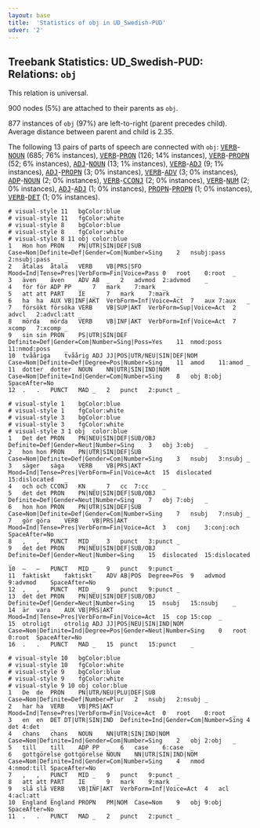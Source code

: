 ```yaml
---
layout: base
title:  'Statistics of obj in UD_Swedish-PUD'
udver: '2'
---
```


## Treebank Statistics: UD_Swedish-PUD: Relations: `obj`

This relation is universal.

900 nodes (5%) are attached to their parents as `obj`.

877 instances of `obj` (97%) are left-to-right (parent precedes child).
Average distance between parent and child is 2.35.

The following 13 pairs of parts of speech are connected with `obj`: <tt><a href="sv_pud-pos-VERB.html">VERB</a></tt>-<tt><a href="sv_pud-pos-NOUN.html">NOUN</a></tt> (685; 76% instances), <tt><a href="sv_pud-pos-VERB.html">VERB</a></tt>-<tt><a href="sv_pud-pos-PRON.html">PRON</a></tt> (126; 14% instances), <tt><a href="sv_pud-pos-VERB.html">VERB</a></tt>-<tt><a href="sv_pud-pos-PROPN.html">PROPN</a></tt> (52; 6% instances), <tt><a href="sv_pud-pos-ADJ.html">ADJ</a></tt>-<tt><a href="sv_pud-pos-NOUN.html">NOUN</a></tt> (13; 1% instances), <tt><a href="sv_pud-pos-VERB.html">VERB</a></tt>-<tt><a href="sv_pud-pos-ADJ.html">ADJ</a></tt> (9; 1% instances), <tt><a href="sv_pud-pos-ADJ.html">ADJ</a></tt>-<tt><a href="sv_pud-pos-PROPN.html">PROPN</a></tt> (3; 0% instances), <tt><a href="sv_pud-pos-VERB.html">VERB</a></tt>-<tt><a href="sv_pud-pos-ADV.html">ADV</a></tt> (3; 0% instances), <tt><a href="sv_pud-pos-ADP.html">ADP</a></tt>-<tt><a href="sv_pud-pos-NOUN.html">NOUN</a></tt> (2; 0% instances), <tt><a href="sv_pud-pos-VERB.html">VERB</a></tt>-<tt><a href="sv_pud-pos-CCONJ.html">CCONJ</a></tt> (2; 0% instances), <tt><a href="sv_pud-pos-VERB.html">VERB</a></tt>-<tt><a href="sv_pud-pos-NUM.html">NUM</a></tt> (2; 0% instances), <tt><a href="sv_pud-pos-ADJ.html">ADJ</a></tt>-<tt><a href="sv_pud-pos-ADJ.html">ADJ</a></tt> (1; 0% instances), <tt><a href="sv_pud-pos-PROPN.html">PROPN</a></tt>-<tt><a href="sv_pud-pos-PROPN.html">PROPN</a></tt> (1; 0% instances), <tt><a href="sv_pud-pos-VERB.html">VERB</a></tt>-<tt><a href="sv_pud-pos-DET.html">DET</a></tt> (1; 0% instances).


~~~ conllu
# visual-style 11	bgColor:blue
# visual-style 11	fgColor:white
# visual-style 8	bgColor:blue
# visual-style 8	fgColor:white
# visual-style 8 11 obj	color:blue
1	Hon	hon	PRON	PN|UTR|SIN|DEF|SUB	Case=Nom|Definite=Def|Gender=Com|Number=Sing	2	nsubj:pass	2:nsubj:pass	_
2	åtalas	åtala	VERB	VB|PRS|SFO	Mood=Ind|Tense=Pres|VerbForm=Fin|Voice=Pass	0	root	0:root	_
3	även	även	ADV	AB	_	2	advmod	2:advmod	_
4	för	för	ADP	PP	_	7	mark	7:mark	_
5	att	att	PART	IE	_	7	mark	7:mark	_
6	ha	ha	AUX	VB|INF|AKT	VerbForm=Inf|Voice=Act	7	aux	7:aux	_
7	försökt	försöka	VERB	VB|SUP|AKT	VerbForm=Sup|Voice=Act	2	advcl	2:advcl:att	_
8	mörda	mörda	VERB	VB|INF|AKT	VerbForm=Inf|Voice=Act	7	xcomp	7:xcomp	_
9	sin	sin	PRON	PS|UTR|SIN|DEF	Definite=Def|Gender=Com|Number=Sing|Poss=Yes	11	nmod:poss	11:nmod:poss	_
10	tvååriga	tvåårig	ADJ	JJ|POS|UTR/NEU|SIN|DEF|NOM	Case=Nom|Definite=Def|Degree=Pos|Number=Sing	11	amod	11:amod	_
11	dotter	dotter	NOUN	NN|UTR|SIN|IND|NOM	Case=Nom|Definite=Ind|Gender=Com|Number=Sing	8	obj	8:obj	SpaceAfter=No
12	.	.	PUNCT	MAD	_	2	punct	2:punct	_

~~~


~~~ conllu
# visual-style 1	bgColor:blue
# visual-style 1	fgColor:white
# visual-style 3	bgColor:blue
# visual-style 3	fgColor:white
# visual-style 3 1 obj	color:blue
1	Det	det	PRON	PN|NEU|SIN|DEF|SUB/OBJ	Definite=Def|Gender=Neut|Number=Sing	3	obj	3:obj	_
2	hon	hon	PRON	PN|UTR|SIN|DEF|SUB	Case=Nom|Definite=Def|Gender=Com|Number=Sing	3	nsubj	3:nsubj	_
3	säger	säga	VERB	VB|PRS|AKT	Mood=Ind|Tense=Pres|VerbForm=Fin|Voice=Act	15	dislocated	15:dislocated	_
4	och	och	CCONJ	KN	_	7	cc	7:cc	_
5	det	det	PRON	PN|NEU|SIN|DEF|SUB/OBJ	Definite=Def|Gender=Neut|Number=Sing	7	obj	7:obj	_
6	hon	hon	PRON	PN|UTR|SIN|DEF|SUB	Case=Nom|Definite=Def|Gender=Com|Number=Sing	7	nsubj	7:nsubj	_
7	gör	göra	VERB	VB|PRS|AKT	Mood=Ind|Tense=Pres|VerbForm=Fin|Voice=Act	3	conj	3:conj:och	SpaceAfter=No
8	,	,	PUNCT	MID	_	3	punct	3:punct	_
9	det	det	PRON	PN|NEU|SIN|DEF|SUB/OBJ	Definite=Def|Gender=Neut|Number=Sing	15	dislocated	15:dislocated	_
10	–	–	PUNCT	MID	_	9	punct	9:punct	_
11	faktiskt	faktiskt	ADV	AB|POS	Degree=Pos	9	advmod	9:advmod	SpaceAfter=No
12	,	,	PUNCT	MID	_	9	punct	9:punct	_
13	det	det	PRON	PN|NEU|SIN|DEF|SUB/OBJ	Definite=Def|Gender=Neut|Number=Sing	15	nsubj	15:nsubj	_
14	är	vara	AUX	VB|PRS|AKT	Mood=Ind|Tense=Pres|VerbForm=Fin|Voice=Act	15	cop	15:cop	_
15	otroligt	otrolig	ADJ	JJ|POS|NEU|SIN|IND|NOM	Case=Nom|Definite=Ind|Degree=Pos|Gender=Neut|Number=Sing	0	root	0:root	SpaceAfter=No
16	.	.	PUNCT	MAD	_	15	punct	15:punct	_

~~~


~~~ conllu
# visual-style 10	bgColor:blue
# visual-style 10	fgColor:white
# visual-style 9	bgColor:blue
# visual-style 9	fgColor:white
# visual-style 9 10 obj	color:blue
1	De	de	PRON	PN|UTR/NEU|PLU|DEF|SUB	Case=Nom|Definite=Def|Number=Plur	2	nsubj	2:nsubj	_
2	har	ha	VERB	VB|PRS|AKT	Mood=Ind|Tense=Pres|VerbForm=Fin|Voice=Act	0	root	0:root	_
3	en	en	DET	DT|UTR|SIN|IND	Definite=Ind|Gender=Com|Number=Sing	4	det	4:det	_
4	chans	chans	NOUN	NN|UTR|SIN|IND|NOM	Case=Nom|Definite=Ind|Gender=Com|Number=Sing	2	obj	2:obj	_
5	till	till	ADP	PP	_	6	case	6:case	_
6	gottgörelse	gottgörelse	NOUN	NN|UTR|SIN|IND|NOM	Case=Nom|Definite=Ind|Gender=Com|Number=Sing	4	nmod	4:nmod:till	SpaceAfter=No
7	,	,	PUNCT	MID	_	9	punct	9:punct	_
8	att	att	PART	IE	_	9	mark	9:mark	_
9	slå	slå	VERB	VB|INF|AKT	VerbForm=Inf|Voice=Act	4	acl	4:acl:att	_
10	England	England	PROPN	PM|NOM	Case=Nom	9	obj	9:obj	SpaceAfter=No
11	.	.	PUNCT	MAD	_	2	punct	2:punct	_

~~~


